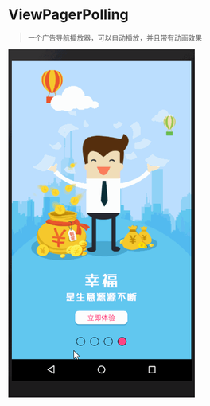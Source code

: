 # ViewPagerPolling
>一个广告导航播放器，可以自动播放，并且带有动画效果

<img src="https://github.com/WanLiLi/ViewPagerPolling/blob/master/viewpager1.gif" alt="wanli.gif">
